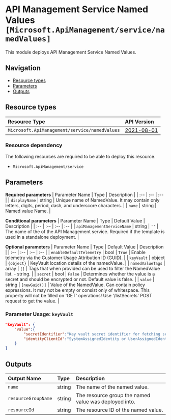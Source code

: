 # API Management Service Named Values `[Microsoft.ApiManagement/service/namedValues]`

This module deploys API Management Service Named Values.

## Navigation

- [Resource types](#Resource-types)
- [Parameters](#Parameters)
- [Outputs](#Outputs)

## Resource types

| Resource Type | API Version |
| :-- | :-- |
| `Microsoft.ApiManagement/service/namedValues` | [2021-08-01](https://docs.microsoft.com/en-us/azure/templates/Microsoft.ApiManagement/2021-08-01/service/namedValues) |

### Resource dependency

The following resources are required to be able to deploy this resource.

- `Microsoft.ApiManagement/service`

## Parameters

**Required parameters**
| Parameter Name | Type | Description |
| :-- | :-- | :-- |
| `displayName` | string | Unique name of NamedValue. It may contain only letters, digits, period, dash, and underscore characters. |
| `name` | string | Named value Name. |

**Conditional parameters**
| Parameter Name | Type | Default Value | Description |
| :-- | :-- | :-- | :-- |
| `apiManagementServiceName` | string | `''` | The name of the of the API Management service. Required if the template is used in a standalone deployment. |

**Optional parameters**
| Parameter Name | Type | Default Value | Description |
| :-- | :-- | :-- | :-- |
| `enableDefaultTelemetry` | bool | `True` | Enable telemetry via the Customer Usage Attribution ID (GUID). |
| `keyVault` | object | `{object}` | KeyVault location details of the namedValue. |
| `namedValueTags` | array | `[]` | Tags that when provided can be used to filter the NamedValue list. - string. |
| `secret` | bool | `False` | Determines whether the value is a secret and should be encrypted or not. Default value is false. |
| `value` | string | `[newGuid()]` | Value of the NamedValue. Can contain policy expressions. It may not be empty or consist only of whitespace. This property will not be filled on 'GET' operations! Use '/listSecrets' POST request to get the value. |


### Parameter Usage: `keyVault`

```json
"keyVault": {
    "value":{
        "secretIdentifier":"Key vault secret identifier for fetching secret.",
        "identityClientId":"SystemAssignedIdentity or UserAssignedIdentity Client ID which will be used to access key vault secret."
    }
}
```

## Outputs

| Output Name | Type | Description |
| :-- | :-- | :-- |
| `name` | string | The name of the named value. |
| `resourceGroupName` | string | The resource group the named value was deployed into. |
| `resourceId` | string | The resource ID of the named value. |

